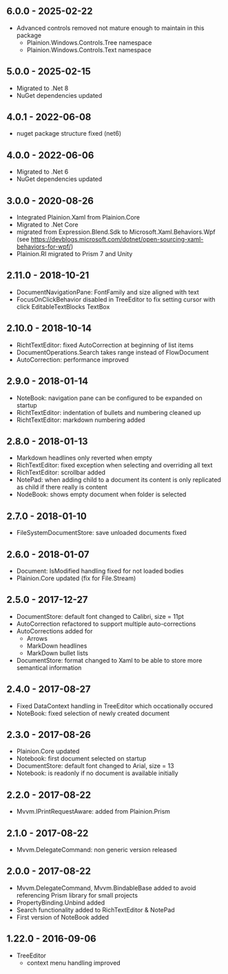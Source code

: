 ## 6.0.0 - 2025-02-22

- Advanced controls removed not mature enough to maintain in this package
  - Plainion.Windows.Controls.Tree namespace
  - Plainion.Windows.Controls.Text namespace

## 5.0.0 - 2025-02-15

- Migrated to .Net 8
- NuGet dependencies updated

## 4.0.1 - 2022-06-08

- nuget package structure fixed (net6)

## 4.0.0 - 2022-06-06

- Migrated to .Net 6
- NuGet dependencies updated

## 3.0.0 - 2020-08-26

- Integrated Plainion.Xaml from Plainion.Core
- Migrated to .Net Core
- migrated from Expression.Blend.Sdk to Microsoft.Xaml.Behaviors.Wpf
  (see https://devblogs.microsoft.com/dotnet/open-sourcing-xaml-behaviors-for-wpf/)
- Plainion.RI migrated to Prism 7 and Unity

## 2.11.0 - 2018-10-21 

- DocumentNavigationPane: FontFamily and size aligned with text
- FocusOnClickBehavior disabled in TreeEditor to fix setting cursor with click
  EditableTextBlocks TextBox

## 2.10.0 - 2018-10-14

- RichtTextEditor: fixed AutoCorrection at beginning of list items
- DocumentOperations.Search takes range instead of FlowDocument
- AutoCorrection: performance improved
 
## 2.9.0 - 2018-01-14

- NoteBook: navigation pane can be configured to be expanded on startup
- RichtTextEditor: indentation of bullets and numbering cleaned up
- RichtTextEditor: markdown numbering added

## 2.8.0 - 2018-01-13

- Markdown headlines only reverted when empty
- RichTextEditor: fixed exception when selecting and overriding all text
- RichTextEditor: scrollbar added
- NotePad: when adding child to a document its content is only replicated as child if there really is content
- NodeBook: shows empty document when folder is selected

## 2.7.0 - 2018-01-10

- FileSystemDocumentStore: save unloaded documents fixed

## 2.6.0 - 2018-01-07

- Document: IsModified handling fixed for not loaded bodies
- Plainion.Core updated (fix for File.Stream)

## 2.5.0 - 2017-12-27

- DocumentStore: default font changed to Calibri, size = 11pt
- AutoCorrection refactored to support multiple auto-corrections
- AutoCorrections added for
  - Arrows
  - MarkDown headlines
  - MarkDown bullet lists
- DocumentStore: format changed to Xaml to be able to store more semantical information

## 2.4.0 - 2017-08-27

- Fixed DataContext handling in TreeEditor which occationally occured
- NoteBook: fixed selection of newly created document

## 2.3.0 - 2017-08-26

- Plainion.Core updated
- Notebook: first document selected on startup
- DocumentStore: default font changed to Arial, size = 13
- Notebook: is readonly if no document is available initially

## 2.2.0 - 2017-08-22

- Mvvm.IPrintRequestAware: added from Plainion.Prism

## 2.1.0 - 2017-08-22

- Mvvm.DelegateCommand: non generic version released

## 2.0.0 - 2017-08-22

- Mvvm.DelegateCommand, Mvvm.BindableBase added to avoid referencing Prism library for small projects
- PropertyBinding.Unbind added
- Search functionality added to RichTextEditor & NotePad
- First version of NoteBook added

## 1.22.0 - 2016-09-06

- TreeEditor
  - context menu handling improved
  